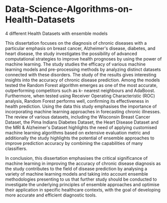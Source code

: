# Data-Science-Algorithms-on-Health-Datasets
4 different Health Datasets with ensemble models

This dissertation focuses on the diagnosis of chronic diseases with a particular emphasis on breast cancer, Alzheimer's disease, diabetes, and heart disease, the study investigates the possibility of advanced computational strategies to improve health prognoses by using the power of machine learning. The study studies the efficacy of various machine learning models and pre-processing methods by analyzing distinct datasets connected with these disorders. The study of the results gives interesting insights into the accuracy of chronic disease prediction. Among the models tested the Random Forest algorithm emerges as one of the most accurate, outperforming competitors such as k- nearest neighbours and AdaBoost. Furthermore, when tested using Receiver Operating Characteristic (ROC) analysis, Random Forest performs well, confirming its effectiveness in health prediction. Using the data this study emphasises the importance of incorporating machine learning approaches in forecasting chronic illnesses. The review of various datasets, including the Wisconsin Breast Cancer Dataset, the Pima Indians Diabetes Dataset, the Heart Disease Dataset and the MRI & Alzheimer's Dataset highlights the need of applying customised machine learning algorithms based on extensive evaluation metric and additionally the study highlights the potential of ensemble approaches to improve prediction accuracy by combining the capabilities of many classifiers.

In conclusion, this dissertation emphasises the critical significance of machine learning in improving the accuracy of chronic disease diagnosis as the study contributes to the field of disease prediction by analysing a variety of machine learning models and taking into account ensemble methodologies presenting to us that further study should be conducted to investigate the underlying principles of ensemble approaches and optimise their application in specific healthcare contexts, with the goal of developing more accurate and efficient diagnostic tools.
